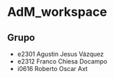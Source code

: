 # AdM_workspace
## Grupo 
* e2301 Agustin Jesus Vázquez 
* e2312 Franco Chiesa Docampo
* i0616 Roberto Oscar Axt

